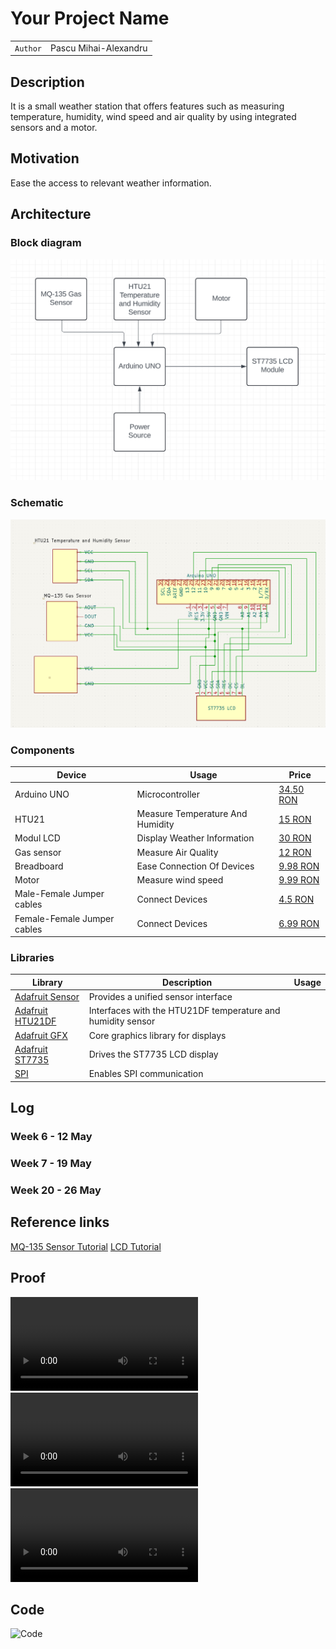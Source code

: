 # Your Project Name

| | |
|-|-|
|`Author` | Pascu Mihai-Alexandru

## Description

It is a small weather station that offers features such as measuring  temperature, humidity, wind speed and air quality by using integrated sensors and a motor.

## Motivation

Ease the access to relevant weather information.

## Architecture

### Block diagram

<!-- Make sure the path to the picture is correct -->
![Block Diagram](block_diagram.png)

### Schematic

![Schematic](schema.png)

### Components


<!-- This is just an example, fill in with your actual components -->

| Device | Usage | Price |
|--------|--------|-------|
| Arduino UNO | Microcontroller | [34.50 RON](https://www.optimusdigital.ro/ro/placi-avr/1685-uno-r3-atmega328p-atmega16u2-placa-de-dezvoltare-compatibila-cu-arduino.html?search_query=arduino+uno&results=138) |
| HTU21 | Measure Temperature And Humidity | [15 RON](https://www.optimusdigital.ro/ro/senzori/12961-senzor-de-temperatura-si-umiditate-htu21.html) |
| Modul LCD | Display Weather Information | [30 RON](https://www.optimusdigital.ro/ro/optoelectronice-lcd-uri/1312-modul-lcd-spi-de-144-128x128-ili9163-negru.html) |
| Gas sensor | Measure Air Quality | [12 RON](https://www.optimusdigital.ro/ro/senzori-de-gaze/1128-modul-senzor-de-gaz-mq-135.html) |
| Breadboard | Ease Connection Of Devices | [9.98 RON](https://www.optimusdigital.ro/ro/prototipare-breadboard-uri/8-breadboard-830-points.html?search_query=breadboard&results=151) |
| Motor | Measure wind speed | [9.99 RON](https://www.optimusdigital.ro/ro/motoare-altele/2354-motor-de-mare-viteza-coreless-4-x-8-mm-70000-rpm-la-3-v.html?search_query=motor+70000&results=1) |
| Male-Female Jumper cables | Connect Devices | [4.5 RON](https://www.optimusdigital.ro/ro/toate-produsele/876-set-fire-mama-tata-10p-15-cm.html) |
| Female-Female Jumper cables | Connect Devices | [6.99 RON](https://www.optimusdigital.ro/ro/fire-fire-mufate/881-set-fire-mama-mama-40p-15-cm.html?search_query=jumper+wire&results=13) |


### Libraries

<!-- This is just an example, fill in the table with your actual components -->

| Library | Description | Usage |
|---------|-------------|-------|
| [Adafruit Sensor](https://github.com/adafruit/Adafruit_Sensor) | Provides a unified sensor interface | |
| [Adafruit HTU21DF](https://github.com/adafruit/Adafruit_HTU21DF_Library) | Interfaces with the HTU21DF temperature and humidity sensor |   |
| [Adafruit GFX](https://github.com/adafruit/Adafruit-GFX-Library) | Core graphics library for displays |   |
| [Adafruit ST7735](https://github.com/adafruit/Adafruit-ST7735-Library) | Drives the ST7735 LCD display |   |
| [SPI](https://www.arduino.cc/reference/en/language/functions/communication/spi/) | Enables SPI communication |   |


## Log

<!-- write every week your progress here -->

### Week 6 - 12 May

### Week 7 - 19 May

### Week 20 - 26 May


## Reference links

<!-- Fill in with appropriate links and link titles -->

[MQ-135 Sensor Tutorial](https://www.youtube.com/watch?v=Ku4Y29XPyyo)
[LCD Tutorial](https://www.youtube.com/watch?v=-nECx4DOE84)

## Proof

![Video1](VID_20240526_032457.mp4)
![Video2](VID_20240526_032817.mp4)
![Video3](VID_20240526_213623.mp4)

## Code

![Code](cod.ino)





